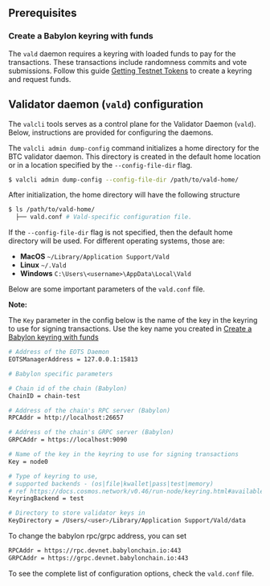 ## Prerequisites

### Create a Babylon keyring with funds

The `vald` daemon requires a keyring with loaded funds to pay for the transactions.
These transactions include randomness commits and vote submissions. Follow this
guide [Getting Testnet Tokens](https://docs.babylonchain.io/docs/user-guides/btc-timestamping-testnet/getting-funds#2-request-funds-from-the-babylon-testnet-faucet)
to create a keyring and request funds.

## Validator daemon (`vald`) configuration

The `valcli` tools serves as a control plane for the Validator Daemon (`vald`).
Below, instructions are provided for configuring the daemons.

The `valcli admin dump-config` command initializes a home directory for the BTC
validator daemon. This directory is created in the default home location or in a
location specified by the `--config-file-dir` flag.

```bash
$ valcli admin dump-config --config-file-dir /path/to/vald-home/
```

After initialization, the home directory will have the following structure

```bash
$ ls /path/to/vald-home/
  ├── vald.conf # Vald-specific configuration file.
```

If the `--config-file-dir` flag is not specified, then the default home directory
will be used. For different operating systems, those are:

- **MacOS** `~/Library/Application Support/Vald`
- **Linux** `~/.Vald`
- **Windows** `C:\Users\<username>\AppData\Local\Vald`

Below are some important parameters of the `vald.conf` file.

**Note:**

The `Key` parameter in the config below is the name of the key in the keyring to use
for signing transactions. Use the key name you created
in [Create a Babylon keyring with funds](#create-a-babylon-keyring-with-funds)

```bash
# Address of the EOTS Daemon
EOTSManagerAddress = 127.0.0.1:15813

# Babylon specific parameters

# Chain id of the chain (Babylon)
ChainID = chain-test

# Address of the chain's RPC server (Babylon)
RPCAddr = http://localhost:26657

# Address of the chain's GRPC server (Babylon)
GRPCAddr = https://localhost:9090

# Name of the key in the keyring to use for signing transactions
Key = node0

# Type of keyring to use,
# supported backends - (os|file|kwallet|pass|test|memory)
# ref https://docs.cosmos.network/v0.46/run-node/keyring.html#available-backends-for-the-keyring
KeyringBackend = test

# Directory to store validator keys in
KeyDirectory = /Users/<user>/Library/Application Support/Vald/data
```

To change the babylon rpc/grpc address, you can set

```bash
RPCAddr = https://rpc.devnet.babylonchain.io:443
GRPCAddr = https://grpc.devnet.babylonchain.io:443
```

To see the complete list of configuration options, check the `vald.conf` file.
